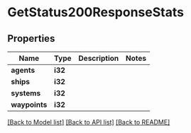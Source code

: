 # GetStatus200ResponseStats

## Properties

Name | Type | Description | Notes
------------ | ------------- | ------------- | -------------
**agents** | **i32** |  | 
**ships** | **i32** |  | 
**systems** | **i32** |  | 
**waypoints** | **i32** |  | 

[[Back to Model list]](../README.md#documentation-for-models) [[Back to API list]](../README.md#documentation-for-api-endpoints) [[Back to README]](../README.md)



